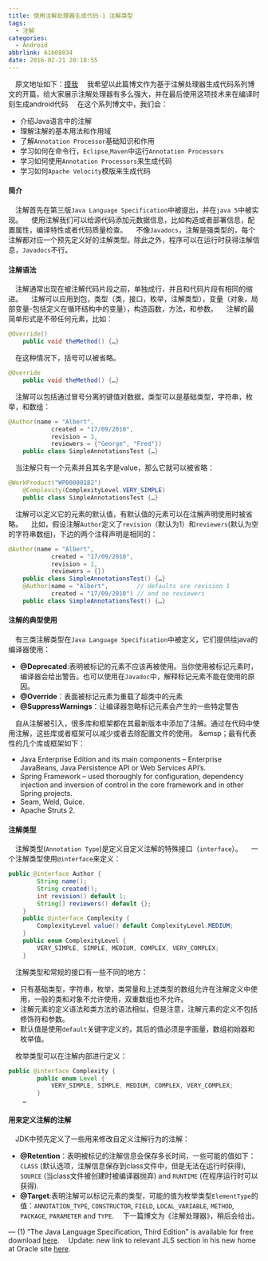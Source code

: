 ```yaml
---
title: 使用注解处理器生成代码-1 注解类型
tags:
  - 注解
categories:
  - Android
abbrlink: 61b08834
date: 2016-02-21 20:18:55
---
```

&emsp;原文地址如下：[摸我](https://deors.wordpress.com/2011/10/08/annotation-processors/)
&emsp;我希望以此篇博文作为基于注解处理器生成代码系列博文的开篇，给大家展示注解处理器有多么强大，并在最后使用这项技术来在编译时刻生成android代码
&emsp;在这个系列博文中，我们会：
- 介绍Java语言中的注解
- 理解注解的基本用法和作用域
- 了解`Annotation Processor`基础知识和作用
- 学习如何在命令行，`Eclipse`,`Maven`中运行`Annotation Processors`
- 学习如何使用`Annotation Processors`来生成代码
- 学习如何`Apache Velocity`模版来生成代码

#### 简介
&emsp;注解首先在第三版`Java Language Specification`中被提出，并在`java 5`中被实现。
&emsp;使用注解我们可以给源代码添加元数据信息，比如构造或者部署信息，配置属性，编译特性或者代码质量检查。
&emsp;不像`Javadocs`，注解是强类型的，每个注解都对应一个预先定义好的注解类型。除此之外，程序可以在运行时获得注解信息，`Javadocs`不行。
#### 注解语法
&emsp;注解通常出现在被注解代码片段之前，单独成行，并且和代码片段有相同的缩进。
&emsp;注解可以应用到包，类型（类，接口，枚举，注解类型），变量（对象，局部变量-包括定义在循环结构中的变量），构造函数，方法，和参数。
&emsp;注解的最简单形式是不带任何元素，比如：
```java
@Override()
    public void theMethod() {…}
```
&emsp;在这种情况下，括号可以被省略。
```java
@Override
    public void theMethod() {…}
```
&emsp;注解可以包括通过冒号分离的键值对数据，类型可以是基础类型，字符串，枚举，和数组：
```java
@Author(name = "Albert",
            created = "17/09/2010",
            revision = 3,
            reviewers = {"George", "Fred"})
    public class SimpleAnnotationsTest {…}
```
&emsp;当注解只有一个元素并且其名字是value，那么它就可以被省略：
```java
@WorkProduct("WP00000182")
    @Complexity(ComplexityLevel.VERY_SIMPLE)
    public class SimpleAnnotationsTest {…}
```
&emsp;注解可以定义它的元素的默认值，有默认值的元素可以在注解声明使用时被省略。
&emsp;比如，假设注解`Author`定义了`revision`（默认为1）和`reviewers`(默认为空的字符串数组)，下边的两个注释声明是相同的：
```java
@Author(name = "Albert",
            created = "17/09/2010",
            revision = 1,
            reviewers = {})
    public class SimpleAnnotationsTest() {…}
    @Author(name = "Albert",        // defaults are revision 1
            created = "17/09/2010") // and no reviewers
    public class SimpleAnnotationsTest() {…}
```
#### 注解的典型使用
&emsp;有三类注解类型在`Java Language Specification`中被定义，它们提供给java的编译器使用：
- **@Deprecated**:表明被标记的元素不应该再被使用。当你使用被标记元素时，编译器会给出警告。也可以使用在`Javadoc`中，解释标记元素不能在使用的原因。
- **@Override**：表面被标记元素为重载了超类中的元素
- **@SuppressWarnings**：让编译器忽略标记元素会产生的一些特定警告

&emsp;自从注解被引入，很多库和框架都在其最新版本中添加了注解。通过在代码中使用注解，这些库或者框架可以减少或者去除配置文件的使用。
&emsp；最有代表性的几个库或框架如下：
- Java Enterprise Edition and its main components –  Enterprise JavaBeans, Java Persistence API or Web Services API’s.
- Spring Framework – used thoroughly for configuration, dependency injection and inversion of control in the core framework and in other Spring projects.
- Seam, Weld, Guice.
- Apache Struts 2.

#### 注解类型
&emsp;注解类型(`Annotation Type`)是定义自定义注解的特殊接口（`interface`）。
&emsp;一个注解类型使用`@interface`来定义：
```java
public @interface Author {
        String name();
        String created();
        int revision() default 1;
        String[] reviewers() default {};
    }
    public @interface Complexity {
        ComplexityLevel value() default ComplexityLevel.MEDIUM;
    }
    public enum ComplexityLevel {
        VERY_SIMPLE, SIMPLE, MEDIUM, COMPLEX, VERY_COMPLEX;
    }
```
&emsp;注解类型和常规的接口有一些不同的地方：
- 只有基础类型，字符串，枚举，类常量和上述类型的数组允许在注解定义中使用，一般的类和对象不允许使用，双重数组也不允许。
- 注解元素的定义语法和类方法的语法相似，但是注意，注解元素的定义不包括修饰符和参数。
- 默认值是使用`default`关键字定义的，其后的值必须是字面量，数组初始器和枚举值。

&emsp;枚举类型可以在注解内部进行定义：
```java
public @interface Complexity {
        public enum Level {
            VERY_SIMPLE, SIMPLE, MEDIUM, COMPLEX, VERY_COMPLEX;
        }
    …
```
#### 用来定义注解的注解
&emsp;JDK中预先定义了一些用来修改自定义注解行为的注解：
- **@Retention**：表明被标记的注解信息会保存多长时间，一些可能的值如下：`CLASS` (默认选项，注解信息保存到class文件中，但是无法在运行时获得), `SOURCE` (当class文件被创建时被编译器抛弃) and `RUNTIME` (在程序运行时可以获得).
- **@Target**:表明注解可以标记元素的类型，可能的值为枚举类型`ElementType`的值：`ANNOTATION_TYPE`, `CONSTRUCTOR`, `FIELD`, `LOCAL_VARIABLE`, `METHOD`, `PACKAGE`, `PARAMETER` and `TYPE`.
&emsp;下一篇博文为《注解处理器》，稍后会给出。

 —
(1) ”The Java Language Specification, Third Edition” is available for free download [here](http://java.sun.com/docs/books/jls/).
&emsp;Update: new link to relevant JLS section in his new home at Oracle site [here](http://docs.oracle.com/javase/specs/jls/se5.0/html/interfaces.html#9.7).
